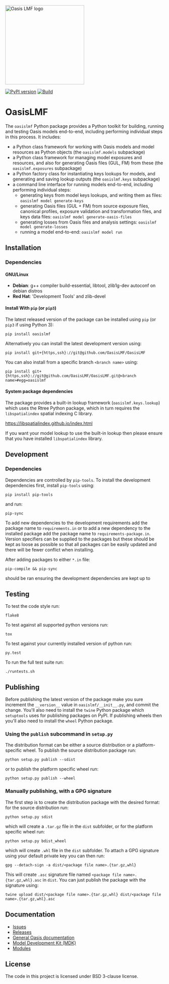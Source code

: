 <img src="https://oasislmf.org/packages/oasis_theme_package/themes/oasis_theme/assets/src/oasis-lmf-colour.png" alt="Oasis LMF logo" width="250"/>

[![PyPI version](https://badge.fury.io/py/oasislmf.svg)](https://badge.fury.io/py/oasislmf)  [![Build](http://ci.oasislmfdev.org/buildStatus/icon?job=oasis_pypi)](http://ci.oasislmfdev.org/blue/organizations/jenkins/oasis_pypi/activity)

# OasisLMF

The `oasislmf` Python package provides a Python toolkit for building, running and testing Oasis models end-to-end, including performing individual steps in this process. It includes:

* a Python class framework for working with Oasis models and model resources as Python objects (the `oasislmf.models` subpackage)
* a Python class framework for managing model exposures and resources, and also for generating Oasis files (GUL, FM) from these (the `oasislmf.exposures` subpackage)
* a Python factory class for instantiating keys lookups for models, and generating and saving lookup outputs (the `oasislmf.keys` subpackage)
* a command line interface for running models end-to-end, including performing individual steps: 
    * generating keys from model keys lookups, and writing them as files: `oasislmf model generate-keys`
    * generating Oasis files (GUL + FM) from source exposure files, canonical profiles, exposure validation and transformation files, and keys data files: `oasislmf model generate-oasis-files`
    * generating losses from Oasis files and analysis settings: `oasislmf model generate-losses`
    * running a model end-to-end: `oasislmf model run`

## Installation

### Dependencies

#### GNU/Linux

 * **Debian**: g++ compiler build-essential, libtool, zlib1g-dev autoconf on debian distros
 * **Red Hat**: 'Development Tools' and zlib-devel

#### Install With `pip` (or `pip3`)

The latest released version of the package can be installed using `pip` (or `pip3` if using Python 3):

    pip install oasislmf

Alternatively you can install the latest development version using:

    pip install git+{https,ssh}://git@github.com/OasisLMF/OasisLMF

You can also install from a specific branch `<branch name>` using:

    pip install git+{https,ssh}://git@github.com/OasisLMF/OasisLMF.git@<branch name>#egg=oasislmf

#### System package dependencies

The package provides a built-in lookup framework (`oasislmf.keys.lookup`) which uses the Rtree Python package, which in turn requires the `libspatialindex` spatial indexing C library.

https://libspatialindex.github.io/index.html

 If you want your model lookup to use the built-in lookup then please ensure that you have installed `libspatialindex` library.

## Development

### Dependencies

Dependencies are controlled by `pip-tools`. To install the development dependencies
first, install `pip-tools` using:

    pip install pip-tools

and run:

    pip-sync

To add new dependencies to the development requirements add the package name to `requirements.in` or
to add a new dependency to the installed package add the package name to `requirements-package.in`.
Version specifiers can be supplied to the packages but these should be kept as loose as possible so that
all packages can be easily updated and there will be fewer conflict when installing.

After adding packages to either `*.in` file:

    pip-compile && pip-sync

should be ran ensuring the development dependencies are kept up to

## Testing

To test the code style run:

    flake8

To test against all supported python versions run:

    tox

To test against your currently installed version of python run:

    py.test

To run the full test suite run:

    ./runtests.sh

## Publishing

Before publishing the latest version of the package make you sure increment the `__version__` value in `oasislmf/__init__.py`, and commit the change. You'll also need to install the `twine` Python package which `setuptools` uses for publishing packages on PyPI. If publishing wheels then you'll also need to install the `wheel` Python package.

### Using the `publish` subcommand in `setup.py`

The distribution format can be either a source distribution or a platform-specific wheel. To publish the source distribution package run:

    python setup.py publish --sdist

or to publish the platform specific wheel run:

    python setup.py publish --wheel

### Manually publishing, with a GPG signature

The first step is to create the distribution package with the desired format: for the source distribution run:

    python setup.py sdist

which will create a `.tar.gz` file in the `dist` subfolder, or for the platform specific wheel run:

    python setup.py bdist_wheel

which will create `.whl` file in the `dist` subfolder. To attach a GPG signature using your default private key you can then run:

    gpg --detach-sign -a dist/<package file name>.{tar.gz,whl}

This will create `.asc` signature file named `<package file name>.{tar.gz,whl}.asc` in `dist`. You can just publish the package with the signature using:

    twine upload dist/<package file name>.{tar.gz,whl} dist/<package file name>.{tar.gz,whl}.asc
    
## Documentation
* <a href="https://github.com/OasisLMF/OasisLMF/issues">Issues</a>
* <a href="https://github.com/OasisLMF/OasisLMF/releases">Releases</a>
* <a href="https://oasislmf.github.io">General Oasis documentation</a>
* <a href="https://oasislmf.github.io/docs/oasis_mdk.html">Model Development Kit (MDK)</a>
* <a href="https://oasislmf.github.io/OasisLmf/modules.html">Modules</a>

## License
The code in this project is licensed under BSD 3-clause license.
